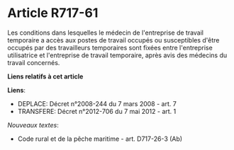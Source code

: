 # Article R717-61

Les conditions dans lesquelles le médecin de l'entreprise de travail temporaire a accès aux postes de travail occupés ou
susceptibles d'être occupés par des travailleurs temporaires sont fixées entre l'entreprise utilisatrice et l'entreprise de
travail temporaire, après avis des médecins du travail concernés.

**Liens relatifs à cet article**

**Liens**:

  - DEPLACE: Décret n°2008-244 du 7 mars 2008 - art. 7
  - TRANSFERE: Décret n°2012-706 du 7 mai 2012 - art. 1

_Nouveaux textes_:

  - Code rural et de la pêche maritime - art. D717-26-3 (Ab)
